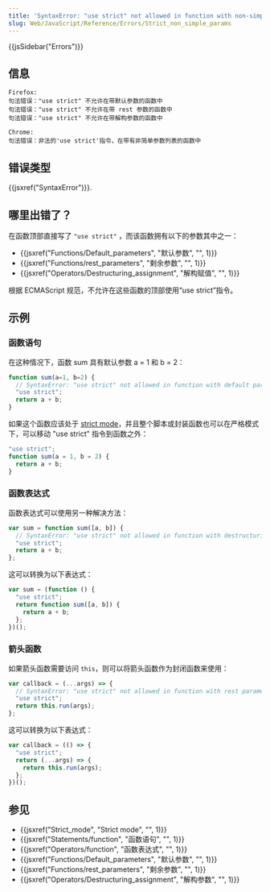 ```yaml
---
title: 'SyntaxError: "use strict" not allowed in function with non-simple parameters'
slug: Web/JavaScript/Reference/Errors/Strict_non_simple_params
---
```


{{jsSidebar("Errors")}}

## 信息

```plain
Firefox:
句法错误："use strict" 不允许在带默认参数的函数中
句法错误："use strict" 不允许在带 rest 参数的函数中
句法错误："use strict" 不允许在带解构参数的函数中

Chrome:
句法错误：非法的'use strict'指令，在带有非简单参数列表的函数中
```

## 错误类型

{{jsxref("SyntaxError")}}.

## 哪里出错了？

在函数顶部直接写了 `"use strict"` ，而该函数拥有以下的参数其中之一：

- {{jsxref("Functions/Default_parameters", "默认参数", "", 1)}}
- {{jsxref("Functions/rest_parameters", "剩余参数", "", 1)}}
- {{jsxref("Operators/Destructuring_assignment", "解构赋值", "", 1)}}

根据 ECMAScript 规范，不允许在这些函数的顶部使用“use strict”指令。

## 示例

### 函数语句

在这种情况下，函数 sum 具有默认参数 a = 1 和 b = 2：

```js example-bad
function sum(a=1, b=2) {
  // SyntaxError: "use strict" not allowed in function with default parameter
  "use strict";
  return a + b;
}
```

如果这个函数应该处于 [strict mode](/zh-CN/docs/Web/JavaScript/Reference/Strict_mode)，并且整个脚本或封装函数也可以在严格模式下，可以移动 "use strict" 指令到函数之外：

```js example-good
"use strict";
function sum(a = 1, b = 2) {
  return a + b;
}
```

### 函数表达式

函数表达式可以使用另一种解决方法：

```js example-bad
var sum = function sum([a, b]) {
  // SyntaxError: "use strict" not allowed in function with destructuring parameter
  "use strict";
  return a + b;
};
```

这可以转换为以下表达式：

```js example-good
var sum = (function () {
  "use strict";
  return function sum([a, b]) {
    return a + b;
  };
})();
```

### 箭头函数

如果箭头函数需要访问 `this`，则可以将箭头函数作为封闭函数来使用：

```js example-bad
var callback = (...args) => {
  // SyntaxError: "use strict" not allowed in function with rest parameter
  "use strict";
  return this.run(args);
};
```

这可以转换为以下表达式：

```js example-good
var callback = (() => {
  "use strict";
  return (...args) => {
    return this.run(args);
  };
})();
```

## 参见

- {{jsxref("Strict_mode", "Strict mode", "", 1)}}
- {{jsxref("Statements/function", "函数语句", "", 1)}}
- {{jsxref("Operators/function", "函数表达式", "", 1)}}
- {{jsxref("Functions/Default_parameters", "默认参数", "", 1)}}
- {{jsxref("Functions/rest_parameters", "剩余参数", "", 1)}}
- {{jsxref("Operators/Destructuring_assignment", "解构参数", "", 1)}}
